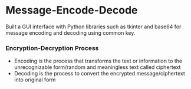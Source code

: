 # Message-Encode-Decode

Built a GUI interface with Python libraries such as tkinter and base64 for message encoding and decoding using common key.

### Encryption-Decryption Process
- Encoding is the process that transforms the text or information to the unrecognizable form/random and meaningless text called ciphertext
- Decoding is the process to convert the encrypted message/ciphertext into original form

